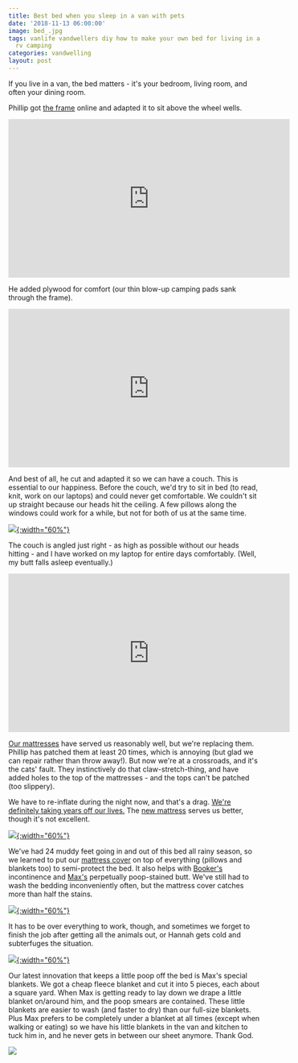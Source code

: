 ```yaml
---
title: Best bed when you sleep in a van with pets
date: '2018-11-13 06:00:00'
image: bed_.jpg
tags: vanlife vandwellers diy how to make your own bed for living in a van camper
  rv camping
categories: vandwelling
layout: post
---
```


If you live in a van, the bed matters - it's your bedroom, living room, and often your dining room.

Phillip got [the frame](https://amzn.to/2TiLrYK) online and adapted it to sit above the wheel wells.

<iframe width="560" height="315" src="https://www.youtube-nocookie.com/embed/r5hLrxmZnlg" frameborder="0" allow="accelerometer; autoplay; encrypted-media; gyroscope; picture-in-picture" allowfullscreen></iframe>

He added plywood for comfort (our thin blow-up camping pads sank through the frame).

<iframe width="560" height="315" src="https://www.youtube-nocookie.com/embed/UpeHrIEGs9Y" frameborder="0" allow="accelerometer; autoplay; encrypted-media; gyroscope; picture-in-picture" allowfullscreen></iframe>

And best of all, he cut and adapted it so we can have a couch. This is essential to our happiness. Before the couch, we'd try to sit in bed (to read, knit, work on our laptops) and could never get comfortable. We couldn't sit up straight because our heads hit the ceiling. A few pillows along the windows could work for a while, but not for both of us at the same time. 

[![](/images/bed_couch_.jpg){:width="60%"}](/images/bed_couch.jpg)

The couch is angled just right - as high as possible without our heads hitting - and I have worked on my laptop for entire days comfortably. (Well, my butt falls asleep eventually.)

<iframe width="560" height="315" src="https://www.youtube-nocookie.com/embed/c5sdhKCHEe4" frameborder="0" allow="accelerometer; autoplay; encrypted-media; gyroscope; picture-in-picture" allowfullscreen></iframe>

[Our mattresses](https://www.amazon.com/gp/product/B0776VP23C/ref=as_li_tl?ie=UTF8&tag=annalisa144-20&camp=1789&creative=9325&linkCode=as2&creativeASIN=B0776VP23C&linkId=41acd63817e50c8702a7450701341cba) have served us reasonably well, but we're replacing them. Phillip has patched them at least 20 times, which is annoying (but glad we can repair rather than throw away!). But now we're at a crossroads, and it's the cats' fault. They instinctively do that claw-stretch-thing, and have added holes to the top of the mattresses - and the tops can't be patched (too slippery).

We have to re-inflate during the night now, and that's a drag. [We're definitely taking years off our lives.](http://reverdecer.annalisagross.com/2018/10/26/premature-aging/) The [new mattress](http://reverdecer.annalisagross.com/2019/02/01/mattress-review-for-living-in-a-van-with-pets/) serves us better, though it's not excellent.

[![](/images/bed_cover_.jpg){:width="60%"}](/images/bed_cover.jpg)

We've had 24 muddy feet going in and out of this bed all rainy season, so we learned to put our [mattress cover](https://www.amazon.com/gp/product/B01JIV5YES/ref=as_li_tl?ie=UTF8&camp=1789&creative=9325&creativeASIN=B01JIV5YES&linkCode=as2&tag=annalisa144-20&linkId=5e1d46b315ed884fd7c92499d7f48fd6) on top of everything (pillows and blankets too) to semi-protect the bed. It also helps with [Booker's](https://reverdecer.annalisagross.com/2018/09/06/booker/) incontinence and [Max's](https://reverdecer.annalisagross.com/2018/09/05/max/) perpetually poop-stained butt. We've still had to wash the bedding inconveniently often, but the mattress cover catches more than half the stains.

[![](/images/bed_top_cover_.jpg){:width="60%"}](/images/bed_top_cover.jpg)

It has to be over everything to work, though, and sometimes we forget to finish the job after getting all the animals out, or Hannah gets cold and subterfuges the situation.

[![](/images/hannah_subterfuge_.jpg){:width="60%"}](/images/hannah_subterfuge.jpg)

Our latest innovation that keeps a little poop off the bed is Max's special blankets. We got a cheap fleece blanket and cut it into 5 pieces, each about a square yard. When Max is getting ready to lay down we drape a little blanket on/around him, and the poop smears are contained. These little blankets are easier to wash (and faster to dry) than our full-size blankets. Plus Max prefers to be completely under a blanket at all times (except when walking or eating) so we have his little blankets in the van and kitchen to tuck him in, and he never gets in between our sheet anymore. Thank God.

[![](/images/jedi_max3_.jpg)](/images/jedi_max3.jpg)